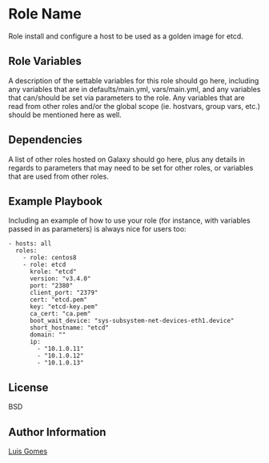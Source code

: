 Role Name
=========

Role install and configure a host to be used as a golden image for etcd.

Role Variables
--------------

A description of the settable variables for this role should go here, including any variables that are in defaults/main.yml, vars/main.yml, and any variables that can/should be set via parameters to the role. Any variables that are read from other roles and/or the global scope (ie. hostvars, group vars, etc.) should be mentioned here as well.

Dependencies
------------

A list of other roles hosted on Galaxy should go here, plus any details in regards to parameters that may need to be set for other roles, or variables that are used from other roles.

Example Playbook
----------------

Including an example of how to use your role (for instance, with variables passed in as parameters) is always nice for users too:

    - hosts: all
      roles:
        - role: centos8
        - role: etcd
          krole: "etcd"
          version: "v3.4.0"
          port: "2380"
          client_port: "2379"
          cert: "etcd.pem"
          key: "etcd-key.pem"
          ca_cert: "ca.pem"
          boot_wait_device: "sys-subsystem-net-devices-eth1.device"
          short_hostname: "etcd"
          domain: ""
          ip:
            - "10.1.0.11"
            - "10.1.0.12"
            - "10.1.0.13"

License
-------

BSD

Author Information
------------------

[Luis Gomes](https://github.com/luishmg/luishmg.github.io)
